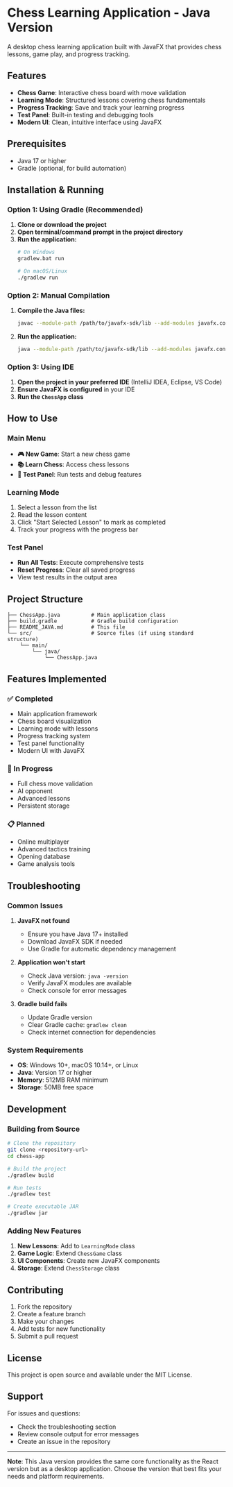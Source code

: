 # Chess Learning Application - Java Version

A desktop chess learning application built with JavaFX that provides chess lessons, game play, and progress tracking.

## Features

- **Chess Game**: Interactive chess board with move validation
- **Learning Mode**: Structured lessons covering chess fundamentals
- **Progress Tracking**: Save and track your learning progress
- **Test Panel**: Built-in testing and debugging tools
- **Modern UI**: Clean, intuitive interface using JavaFX

## Prerequisites

- Java 17 or higher
- Gradle (optional, for build automation)

## Installation & Running

### Option 1: Using Gradle (Recommended)

1. **Clone or download the project**
2. **Open terminal/command prompt in the project directory**
3. **Run the application:**
   ```bash
   # On Windows
   gradlew.bat run
   
   # On macOS/Linux
   ./gradlew run
   ```

### Option 2: Manual Compilation

1. **Compile the Java files:**
   ```bash
   javac --module-path /path/to/javafx-sdk/lib --add-modules javafx.controls,javafx.fxml ChessApp.java
   ```

2. **Run the application:**
   ```bash
   java --module-path /path/to/javafx-sdk/lib --add-modules javafx.controls,javafx.fxml ChessApp
   ```

### Option 3: Using IDE

1. **Open the project in your preferred IDE** (IntelliJ IDEA, Eclipse, VS Code)
2. **Ensure JavaFX is configured** in your IDE
3. **Run the `ChessApp` class**

## How to Use

### Main Menu
- **🎮 New Game**: Start a new chess game
- **📚 Learn Chess**: Access chess lessons
- **🧪 Test Panel**: Run tests and debug features

### Learning Mode
1. Select a lesson from the list
2. Read the lesson content
3. Click "Start Selected Lesson" to mark as completed
4. Track your progress with the progress bar

### Test Panel
- **Run All Tests**: Execute comprehensive tests
- **Reset Progress**: Clear all saved progress
- View test results in the output area

## Project Structure

```
├── ChessApp.java          # Main application class
├── build.gradle           # Gradle build configuration
├── README_JAVA.md         # This file
└── src/                   # Source files (if using standard structure)
    └── main/
        └── java/
            └── ChessApp.java
```

## Features Implemented

### ✅ Completed
- Main application framework
- Chess board visualization
- Learning mode with lessons
- Progress tracking system
- Test panel functionality
- Modern UI with JavaFX

### 🔄 In Progress
- Full chess move validation
- AI opponent
- Advanced lessons
- Persistent storage

### 📋 Planned
- Online multiplayer
- Advanced tactics training
- Opening database
- Game analysis tools

## Troubleshooting

### Common Issues

1. **JavaFX not found**
   - Ensure you have Java 17+ installed
   - Download JavaFX SDK if needed
   - Use Gradle for automatic dependency management

2. **Application won't start**
   - Check Java version: `java -version`
   - Verify JavaFX modules are available
   - Check console for error messages

3. **Gradle build fails**
   - Update Gradle version
   - Clear Gradle cache: `gradlew clean`
   - Check internet connection for dependencies

### System Requirements

- **OS**: Windows 10+, macOS 10.14+, or Linux
- **Java**: Version 17 or higher
- **Memory**: 512MB RAM minimum
- **Storage**: 50MB free space

## Development

### Building from Source

```bash
# Clone the repository
git clone <repository-url>
cd chess-app

# Build the project
./gradlew build

# Run tests
./gradlew test

# Create executable JAR
./gradlew jar
```

### Adding New Features

1. **New Lessons**: Add to `LearningMode` class
2. **Game Logic**: Extend `ChessGame` class
3. **UI Components**: Create new JavaFX components
4. **Storage**: Extend `ChessStorage` class

## Contributing

1. Fork the repository
2. Create a feature branch
3. Make your changes
4. Add tests for new functionality
5. Submit a pull request

## License

This project is open source and available under the MIT License.

## Support

For issues and questions:
- Check the troubleshooting section
- Review console output for error messages
- Create an issue in the repository

---

**Note**: This Java version provides the same core functionality as the React version but as a desktop application. Choose the version that best fits your needs and platform requirements. 